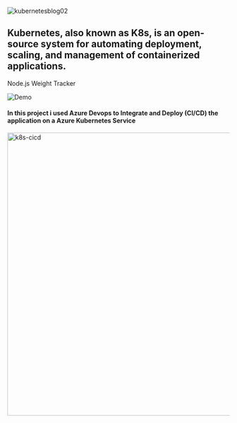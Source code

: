 ![kubernetesblog02](https://user-images.githubusercontent.com/16802411/142779565-eefd0716-f91b-4f51-98d6-987ed2c2ee30.jpg)
## Kubernetes, also known as K8s, is an open-source system for automating deployment, scaling, and management of containerized applications.



Node.js Weight Tracker

![Demo](docs/build-weight-tracker-app-demo.gif)
#### In this project i used Azure Devops to Integrate and Deploy (CI/CD) the application on a Azure Kubernetes Service
<img width="640" alt="k8s-cicd" src="https://user-images.githubusercontent.com/16802411/142779559-570bb175-0438-4f14-9100-423ef859348f.png">

